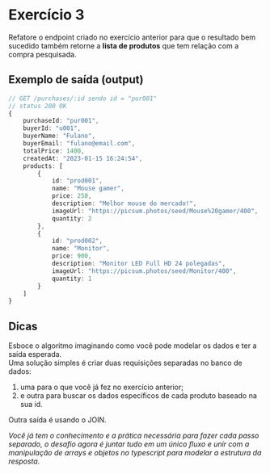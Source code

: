 # Exercício 3
Refatore o endpoint criado no exercício anterior para que o resultado bem sucedido também retorne a **lista de produtos** que tem relação com a compra pesquisada.


## Exemplo de saída (output)
```typescript
// GET /purchases/:id sendo id = "pur001"
// status 200 OK
{
    purchaseId: "pur001",
    buyerId: "u001",
    buyerName: "Fulano",
    buyerEmail: "fulano@email.com",
    totalPrice: 1400,
    createdAt: "2023-01-15 16:24:54",
    products: [
        {
            id: "prod001",
            name: "Mouse gamer",
            price: 250,
            description: "Melhor mouse do mercado!",
            imageUrl: "https://picsum.photos/seed/Mouse%20gamer/400",
            quantity: 2
        },
        {
            id: "prod002",
            name: "Monitor",
            price: 900,
            description: "Monitor LED Full HD 24 polegadas",
            imageUrl: "https://picsum.photos/seed/Monitor/400",
            quantity: 1
        }
    ]
}
```

## Dicas
Esboce o algoritmo imaginando como você pode modelar os dados e ter a saída esperada. <br>
Uma solução simples é criar duas requisições separadas no banco de dados:
1. uma para o que você já fez no exercício anterior;
2. e outra para buscar os dados específicos de cada produto baseado na sua id.

Outra saída é usando o JOIN.

_Você já tem o conhecimento e a prática necessária para fazer cada passo separado, o desafio agora é juntar tudo em um único fluxo e unir com a manipulação de arrays e objetos no typescript para modelar a estrutura da resposta._
